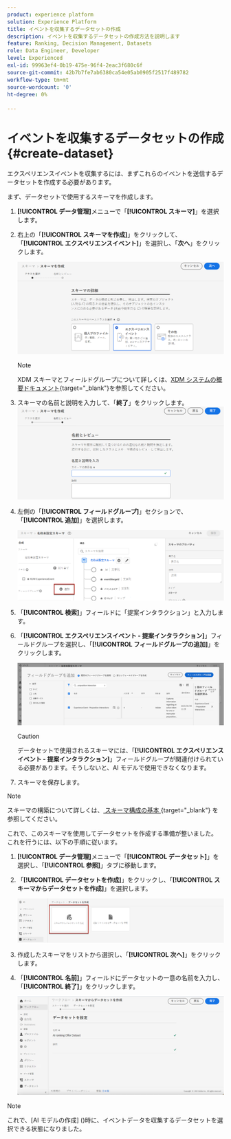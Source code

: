 ```yaml
---
product: experience platform
solution: Experience Platform
title: イベントを収集するデータセットの作成
description: イベントを収集するデータセットの作成方法を説明します
feature: Ranking, Decision Management, Datasets
role: Data Engineer, Developer
level: Experienced
exl-id: 99963ef4-0b19-475e-96f4-2eac3f680c6f
source-git-commit: 42b7b7fe7ab6380ca54e05ab0905f2517f489782
workflow-type: tm+mt
source-wordcount: '0'
ht-degree: 0%

---
```


# イベントを収集するデータセットの作成 {#create-dataset}

エクスペリエンスイベントを収集するには、まずこれらのイベントを送信するデータセットを作成する必要があります。

まず、データセットで使用するスキーマを作成します。

1. **[!UICONTROL データ管理]**&#x200B;メニューで「**[!UICONTROL スキーマ]**」を選択します。

1. 右上の「**[!UICONTROL スキーマを作成]**」をクリックして、「**[!UICONTROL エクスペリエンスイベント]**」を選択し、「**次へ**」をクリックします。

   ![](../../offers/assets/ai-ranking-xdm-event.png)

   >[!NOTE]
   >
   >XDM スキーマとフィールドグループについて詳しくは、[XDM システムの概要ドキュメント](https://experienceleague.adobe.com/docs/experience-platform/xdm/home.html?lang=ja){target="_blank"}を参照してください。

1. スキーマの名前と説明を入力して、「**終了**」をクリックします。
   ![](../../offers/assets/ai-ranking-xdm-event-2.png)

1. 左側の「**[!UICONTROL フィールドグループ]**」セクションで、「**[!UICONTROL 追加]**」を選択します。

   ![](../../offers/assets/ai-ranking-fields-groups.png)

1. 「**[!UICONTROL 検索]**」フィールドに「提案インタラクション」と入力します。

1. 「**[!UICONTROL エクスペリエンスイベント - 提案インタラクション]**」フィールドグループを選択し、「**[!UICONTROL フィールドグループの追加]**」をクリックします。

   ![](../../offers/assets/ai-ranking-add-field-group.png)

   >[!CAUTION]
   >
   >データセットで使用されるスキーマには、「**[!UICONTROL エクスペリエンスイベント - 提案インタラクション]**」フィールドグループが関連付けられている必要があります。そうしないと、AI モデルで使用できなくなります。

1. スキーマを保存します。

>[!NOTE]
>
>スキーマの構築について詳しくは、[ スキーマ構成の基本 ](https://experienceleague.adobe.com/docs/experience-platform/xdm/schema/composition.html?lang=ja#understanding-schemas){target="_blank"} を参照してください。

これで、このスキーマを使用してデータセットを作成する準備が整いました。 これを行うには、以下の手順に従います。

1. **[!UICONTROL データ管理]**&#x200B;メニューで「**[!UICONTROL データセット]**」を選択し、「**[!UICONTROL 参照]**」タブに移動します。

1. 「**[!UICONTROL データセットを作成]**」をクリックし、「**[!UICONTROL スキーマからデータセットを作成]**」を選択します。

   ![](../../offers/assets/ai-ranking-create-dataset-from-schema.png)

1. 作成したスキーマをリストから選択し、「**[!UICONTROL 次へ]**」をクリックします。

1. 「**[!UICONTROL 名前]**」フィールドにデータセットの一意の名前を入力し、「**[!UICONTROL 終了]**」をクリックします。

   ![](../../offers/assets/ai-ranking-dataset-name.png)

>[!NOTE]
>
>これで、[AI モデルの作成] ()時に、イベントデータを収集するデータセットを選択できる状態になりました。
